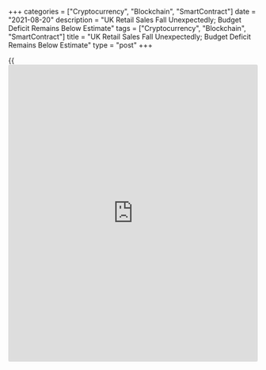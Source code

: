 +++
categories = ["Cryptocurrency", "Blockchain", "SmartContract"]
date = "2021-08-20"
description = "UK Retail Sales Fall Unexpectedly; Budget Deficit Remains Below Estimate"
tags = ["Cryptocurrency", "Blockchain", "SmartContract"]
title = "UK Retail Sales Fall Unexpectedly; Budget Deficit Remains Below Estimate"
type = "post"
+++

{{<iframe id="large-banner" src="https://www.bounty.group/#slide=10.0" width="100%" height="600" scrolling="no" style="border: 0px solid rgb(216, 221, 230); border-radius: 3px;">}}

UK retail sales dropped unexpectedly in July driven by the weakness in
both the food and non-food store sales, official data revealed Friday.

Another report showed that the budget deficit logged its second highest
July level since records began in 1993 but remained below economists'
forecast.

Retail sales fell 2.5 percent month-on-month in July, reversing a 0.2
percent rise in June, the Office for National Statistics said. Sales
were forecast to climb 0.4 percent.

Excluding auto fuel, retail sales were down 2.4 percent on month after
staying flat in the previous month. Economists had expected an increase
of 0.3 percent.

Food store sales decreased 1.5 percent following an increase in the
previous month when sales were positively boosted by the start of the
Euro 2020 football championship.

At the same time, non-food stores reported a decline of 4.4 percent in
sales volumes driven by falls in other stores such as second-hand goods
stores and computer and telecoms equipment stores.

On a yearly basis, retail sales volume including auto fuel, increased
2.4 percent following a 9.2 percent rise in June. This was much smaller
than the expected growth of 6 percent.

Excluding auto fuel, retail sales growth eased to 1.8 percent from 6.8
percent in June. The expected rate was 5.7 percent.  
  
Public sector net borrowing, excluding public sector banks, reached
GBP10.4 billion in July, the ONS reported. This was the second-highest
July borrowing since monthly records began in 1993, but GBP 10.1 billion
less than in July 2020.

Nonetheless, the GBP 10.4 billion deficit was comfortably lower than the
Office for Budget Responsibility's forecast of GBP 15.6 billion.

During the financial year to date, public sector net borrowing decreased
GBP 61.6 billion to GBP 78.0 billion. However, this was the second-
highest financial year-to-July borrowing since monthly records began in
1993.

At the end of July, public sector net debt was GBP 2,216.0 billion or
around 98.8 percent of GDP, the highest ratio since the 99.5 percent
recorded in March 1962.

While there was good [news](https://www.letsplayfx.com/blog/forex-news-website/) on public borrowing, the slump in retail sales
added to other evidence indicating that in July the economic recovery
slowed to a crawl, Ruth Gregory, an economist at Capital Economics,
said.

For comments and feedback [contact](https://www.playgroundfx.com/contact/): editorial@rtt[news](https://www.letsplayfx.com/blog/forex-news-website/).com

[Economic News][1]

 **What parts of the world are seeing the best (and worst) economic
performances lately? Click[here][2] to check out our [Econ Scorecard][2]
and find out! See up-to-the-moment [ranking](https://www.playgroundfx.com/blog/crypto-exchange-ranking/)s for the best and worst
performers in [GDP][3], [unemployment rate][4], [inflation][5] and much
more.**

   1. www.rtt[news](https://www.letsplayfx.com/blog/forex-news-website/).com/Content/EconomicNews.aspx
   2. www.rtt[news](https://www.letsplayfx.com/blog/forex-news-website/).com/economic-scorecard/world-rank/PPI/highest-performance.aspx
   3. www.rtt[news](https://www.letsplayfx.com/blog/forex-news-website/).com/economic-scorecard/world-rank/GDP/highest-performance.aspx
   4. www.rtt[news](https://www.letsplayfx.com/blog/forex-news-website/).com/economic-scorecard/world-rank/unemployment-rate/lowest-performance.aspx
   5. www.rtt[news](https://www.letsplayfx.com/blog/forex-news-website/).com/economic-scorecard/world-rank/CPI/highest-performance.aspx
